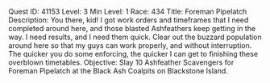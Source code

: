 Quest ID: 41153
Level: 3
Min Level: 1
Race: 434
Title: Foreman Pipelatch
Description: You there, kid! I got work orders and timeframes that I need completed around here, and those blasted Ashfeathers keep getting in the way. I need results, and I need them quick. Clear out the buzzard population around here so that my guys can work properly, and without interruption. The quicker you do some enforcing, the quicker I can get to finishing these overblown timetables.
Objective: Slay 10 Ashfeather Scavengers for Foreman Pipelatch at the Black Ash Coalpits on Blackstone Island.

